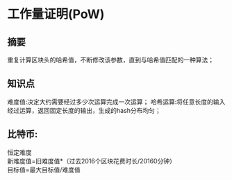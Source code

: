 # 工作量证明(PoW)
## 摘要
重复计算区块头的哈希值，不断修改该参数，直到与哈希值匹配的一种算法；

## 知识点
难度值:决定大约需要经过多少次运算完成一次运算；
哈希运算:将任意长度的输入经过运算，返回固定长度的输出，生成的hash分布均匀；

## 比特币:
恒定难度  
新难度值=旧难度值*（过去2016个区块花费时长/20160分钟）  
目标值=最大目标值/难度值  